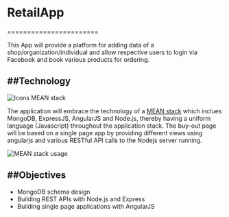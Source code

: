 # RetailApp
=======================

This App will provide a platform for adding data of a shop/organization/individual and allow respective users to login via Facebook and book various products for ordering.

##Technology
------------

![Icons MEAN stack](https://i.ytimg.com/vi/Jh0er2pRcq8/maxresdefault.jpg "MEAN stack")

The application will embrace the technology of a [MEAN stack](http://blog.mongodb.org/post/49262866911/the-mean-stack-mongodb-expressjs-angularjs-and) which inclues MongoDB, ExpressJS, AngularJS and Node.js, thereby having a uniform language (Javascript) throughout the application stack. The buy-out page will be based on a single page app by providing different views using angularjs and various RESTful API calls to the Nodejs server running.

![MEAN stack usage](http://www.bacancytechnology.com/wp-content/uploads/2015/03/NSD_Node.png "Source:bacancytechnology")

##Objectives
------------

* MongoDB schema design
* Building REST APIs with Node.js and Express
* Building single page applications with AngularJS
